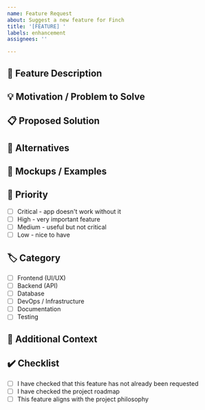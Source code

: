 ```yaml
---
name: Feature Request
about: Suggest a new feature for Finch
title: '[FEATURE] '
labels: enhancement
assignees: ''

---
```


## 🚀 Feature Description
<!-- A clear and concise description of the proposed feature -->

## 💡 Motivation / Problem to Solve
<!-- Why is this feature needed? What problem does it solve? -->

## 📋 Proposed Solution
<!-- How do you envision the implementation of this feature? -->

## 🔄 Alternatives
<!-- Have you considered other solutions? Describe them here -->

## 📸 Mockups / Examples
<!-- If you have UI sketches or examples from other applications -->

## 🎯 Priority
- [ ] Critical - app doesn't work without it
- [ ] High - very important feature
- [ ] Medium - useful but not critical
- [ ] Low - nice to have

## 🏷️ Category
- [ ] Frontend (UI/UX)
- [ ] Backend (API)
- [ ] Database
- [ ] DevOps / Infrastructure
- [ ] Documentation
- [ ] Testing

## 📝 Additional Context
<!-- Any additional information, links, etc. -->

## ✔️ Checklist
- [ ] I have checked that this feature has not already been requested
- [ ] I have checked the project roadmap
- [ ] This feature aligns with the project philosophy
